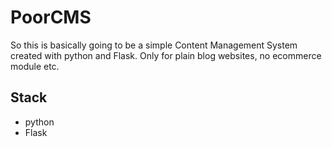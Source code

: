 # PoorCMS

So this is basically going to be a simple Content Management System created
with python and Flask. Only for plain blog websites, no ecommerce module etc.

## Stack
- python
- Flask
